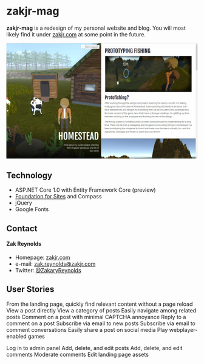 zakjr-mag
======
**zakjr-mag** is a redesign of my personal website and blog. You will most likely find it under [zakjr.com](http://zakjr.com) at some point in the future.

![WIP Screenshot of zakjr redesign](screenshot.jpg?raw=true "WIP Screenshot of zakjr redesign")

## Technology
* ASP.NET Core 1.0 with Entity Framework Core (preview)
* [Foundation for Sites](http://foundation.zurb.com/sites/docs/) and Compass
* jQuery
* Google Fonts

## Contact
#### Zak Reynolds
* Homepage: [zakjr.com](http://zakjr.com)
* e-mail: [zak.reynolds@zakjr.com](mailto:zak.reynolds@zakjr.com)
* Twitter: [@ZakaryReynolds](https://twitter.com/zakaryreynolds)

## User Stories

From the landing page, quickly find relevant content without a page reload
View a post directly
View a category of posts
Easily navigate among related posts
Comment on a post with minimal CAPTCHA annoyance
Reply to a comment on a post
Subscribe via email to new posts
Subscribe via email to comment conversations
Easily share a post on social media
Play webplayer-enabled games

Log in to admin panel
Add, delete, and edit posts
Add, delete, and edit comments
Moderate comments
Edit landing page assets